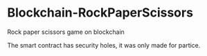 # Blockchain-RockPaperScissors
Rock paper scissors game on blockchain

The smart contract has security holes, it was only made for partice.
